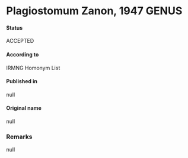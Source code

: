 Plagiostomum Zanon, 1947 GENUS
=======

#### Status
ACCEPTED

#### According to
IRMNG Homonym List

#### Published in
null

#### Original name
null

### Remarks
null
